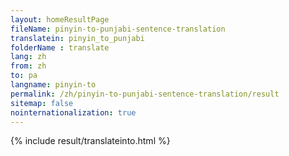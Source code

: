 ```yaml
---
layout: homeResultPage
fileName: pinyin-to-punjabi-sentence-translation
translatein: pinyin_to_punjabi
folderName : translate
lang: zh
from: zh
to: pa
langname: pinyin-to
permalink: /zh/pinyin-to-punjabi-sentence-translation/result
sitemap: false
nointernationalization: true
---
```

{% include result/translateinto.html %}

<script src="/js/result/translation.js" data-foldername="{{page.folderName}}" data-lang="{{page.lang}}"></script>
